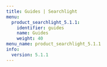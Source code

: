 ```yaml
---
title: Guides | Searchlight
menu:
  product_searchlight_5.1.1:
    identifier: guides
    name: Guides
    weight: 40
menu_name: product_searchlight_5.1.1
info:
  version: 5.1.1
---
```


